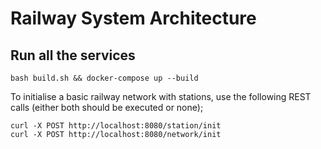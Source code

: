 # Railway System Architecture

## Run all the services

```
bash build.sh && docker-compose up --build
```

To initialise a basic railway network with stations, use the following REST calls (either both should be executed or none);
```
curl -X POST http://localhost:8080/station/init
curl -X POST http://localhost:8080/network/init
```

